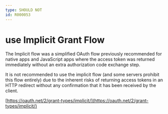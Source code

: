 ```yaml
---
type: SHOULD NOT
id: R000053
---
```


# use Implicit Grant Flow

The Implicit flow was a simplified OAuth flow previously recommended for native apps and JavaScript apps where the access token was returned immediately without an extra authorization code exchange step.

It is not recommended to use the implicit flow (and some servers prohibit this flow entirely) due to the inherent risks of returning access tokens in an HTTP redirect without any confirmation that it has been received by the client.

[https://oauth.net/2/grant-types/implicit/](https://oauth.net/2/grant-types/implicit/)
